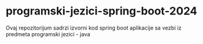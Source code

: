 # programski-jezici-spring-boot-2024
Ovaj repozitorijum sadrzi izvorni kod spring boot aplikacije sa vezbi iz predmeta programski jezici - java
